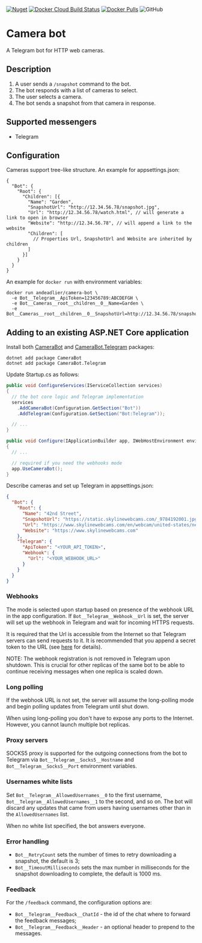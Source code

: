 [![Nuget](https://img.shields.io/nuget/v/CameraBot.Telegram)](https://www.nuget.org/packages/CameraBot.Telegram/)
[![Docker Cloud Build Status](https://img.shields.io/docker/cloud/build/andeadlier/camera-bot)](https://hub.docker.com/r/andeadlier/camera-bot/builds)
[![Docker Pulls](https://img.shields.io/docker/pulls/andeadlier/camera-bot)](https://hub.docker.com/r/andeadlier/camera-bot)
![GitHub](https://img.shields.io/github/license/andead/camera-bot)

# Camera bot

A Telegram bot for HTTP web cameras.

## Description

1. A user sends a `/snapshot` command to the bot.
2. The bot responds with a list of cameras to select.
3. The user selects a camera. 
4. The bot sends a snapshot from that camera in response.

## Supported messengers

- Telegram

## Configuration

Cameras support tree-like structure. An example for appsettings.json:

```
{
  "Bot": {
    "Root": {
      "Children": [{
        "Name": "Garden",
        "SnapshotUrl": "http://12.34.56.78/snapshot.jpg",
        "Url": "http://12.34.56.78/watch.html", // will generate a link to open in browser
        "Website": "http://12.34.56.78", // will append a link to the website
        "Children": [
          // Properties Url, SnapshotUrl and Website are inherited by children
        ]
      }]
    }
  }
}
```

An example for `docker run` with environment variables:

```
docker run andeadlier/camera-bot \
  -e Bot__Telegram__ApiToken=123456789:ABCDEFGH \
  -e Bot__Cameras__root__children__0__Name=Garden \
  -e Bot__Cameras__root__children__0__SnapshotUrl=http://12.34.56.78/snapshot.jpg
```

## Adding to an existing ASP.NET Core application

Install both [CameraBot](https://www.nuget.org/packages/CameraBot/) and [CameraBot.Telegram](https://www.nuget.org/packages/CameraBot.Telegram/) packages:

```
dotnet add package CameraBot
dotnet add package CameraBot.Telegram
```

Update Startup.cs as follows:

```csharp
public void ConfigureServices(IServiceCollection services)
{
  // the bot core logic and Telegram implementation
  services
    .AddCameraBot(Configuration.GetSection("Bot"))
    .AddTelegram(Configuration.GetSection("Bot:Telegram"));

  // ...
}

public void Configure(IApplicationBuilder app, IWebHostEnvironment environment)
{
  // ...

  // required if you need the webhooks mode
  app.UseCameraBot();
}
```

Describe cameras and set up Telegram in appsettings.json:

```json
{
  "Bot": {
    "Root": {
      "Name": "42nd Street",
      "SnapshotUrl": "https://static.skylinewebcams.com/_9784192001.jpg",
      "Url": "https://www.skylinewebcams.com/en/webcam/united-states/new-york/new-york/nyc-42th-street.html",
      "Website": "https://www.skylinewebcams.com"
    },
    "Telegram": {
      "ApiToken": "<YOUR_API_TOKEN>",
      "Webhook": {
        "Url": "<YOUR_WEBHOOK_URL>"
      }
    }
  }
}
```

### Webhooks

The mode is selected upon startup based on presence of the webhook URL in the app configuration.
If `Bot__Telegram__Webhook__Url` is set, the server will set up the webhook in Telegram and wait for
incoming HTTPS requests. 

It is required that the Url is accessible from the Internet so that Telegram servers can send requests to it. 
It is recommended that you append a secret token to the URL (see [here](https://core.telegram.org/bots/api#setwebhook) for details).

NOTE: The webhook registration is not removed in Telegram upon shutdown. This is crucial for other
replicas of the same bot to be able to continue receiving messages when one replica is scaled down.

### Long polling

If the webhook URL is not set, the server will assume the long-polling mode and begin polling 
updates from Telegram until shut down. 

When using long-polling you don't have to expose any ports to the Internet. However, you cannot launch multiple bot replicas.

### Proxy servers

SOCKS5 proxy is supported for the outgoing connections from the bot to Telegram via `Bot__Telegram__Socks5__Hostname` and `Bot__Telegram__Socks5__Port` environment variables.

### Usernames white lists

Set `Bot__Telegram__AllowedUsernames__0` to the first username, `Bot__Telegram__AllowedUsernames__1` to the second, and so on. The bot will discard any updates that came from users having usernames other than in the `AllowedUsernames` list. 

When no white list specified, the bot answers everyone.

### Error handling

- `Bot__RetryCount` sets the number of times to retry downloading a snapshot, the default is 3;
- `Bot__TimeoutMilliseconds` sets the max number in milliseconds for the snapshot downloading to complete, the default is 1000 ms.

### Feedback

For the `/feedback` command, the configuration options are:

- `Bot__Telegram__Feedback__ChatId` - the id of the chat where to forward the feedback messages;
- `Bot__Telegram__Feedback__Header` - an optional header to prepend to the messages.
